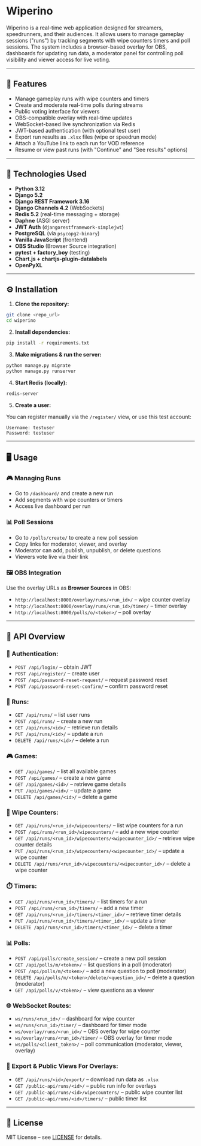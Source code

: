# Wiperino

Wiperino is a real-time web application designed for streamers, speedrunners, and their audiences. 
It allows users to manage gameplay sessions ("runs") by tracking segments with wipe counters timers and poll sessions.
The system includes a browser-based overlay for OBS, dashboards for updating run data, a moderator panel for 
controlling poll visibility and viewer access for live voting.

---

## 🚀 Features

* Manage gameplay runs with wipe counters and timers
* Create and moderate real-time polls during streams
* Public voting interface for viewers
* OBS-compatible overlay with real-time updates
* WebSocket-based live synchronization via Redis
* JWT-based authentication (with optional test user)
* Export run results as `.xlsx` files (wipe or speedrun mode)
* Attach a YouTube link to each run for VOD reference
* Resume or view past runs (with "Continue" and "See results" options)


---

## 🔧 Technologies Used

* **Python 3.12**
* **Django 5.2**
* **Django REST Framework 3.16**
* **Django Channels 4.2** (WebSockets)
* **Redis 5.2** (real-time messaging + storage)
* **Daphne** (ASGI server)
* **JWT Auth** (`djangorestframework-simplejwt`)
* **PostgreSQL** (via `psycopg2-binary`)
* **Vanilla JavaScript** (frontend)
* **OBS Studio** (Browser Source integration)
* **pytest + factory\_boy** (testing)
* **Chart.js + chartjs-plugin-datalabels**
* **OpenPyXL**

---

## ⚙️ Installation

1. **Clone the repository:**

```bash
git clone <repo_url>
cd wiperino
```

2. **Install dependencies:**

```bash
pip install -r requirements.txt
```

3. **Make migrations & run the server:**

```bash
python manage.py migrate
python manage.py runserver
```

4. **Start Redis (locally):**

```bash
redis-server
```

5. **Create a user:**

You can register manually via the `/register/` view, or use this test account:

```
Username: testuser
Password: testuser
```

---

## 🖥️ Usage

### 🎮 Managing Runs

* Go to `/dashboard/` and create a new run
* Add segments with wipe counters or timers
* Access live dashboard per run

### 📊 Poll Sessions

* Go to `/polls/create/` to create a new poll session
* Copy links for moderator, viewer, and overlay
* Moderator can add, publish, unpublish, or delete questions
* Viewers vote live via their link

### 🖼️ OBS Integration

Use the overlay URLs as **Browser Sources** in OBS:
* `http://localhost:8000/overlay/runs/<run_id>/` – wipe counter overlay
* `http://localhost:8000/overlay/runs/<run_id>/timer/` – timer overlay
* `http://localhost:8000/polls/o/<token>/` – poll overlay

---

## 🔌 API Overview

### 🧾 Authentication:

* `POST /api/login/` – obtain JWT
* `POST /api/register/` – create user
* `POST /api/password-reset-request/` – request password reset
* `POST /api/password-reset-confirm/` – confirm password reset

### 🧩 Runs:

* `GET /api/runs/` – list user runs
* `POST /api/runs/` – create a new run
* `GET /api/runs/<id>/` – retrieve run details
* `PUT /api/runs/<id>/` – update a run
* `DELETE /api/runs/<id>/` – delete a run

### 🎮 Games:

* `GET /api/games/` – list all available games
* `POST /api/games/` – create a new game
* `GET /api/games/<id>/` – retrieve game details
* `PUT /api/games/<id>/` – update a game
* `DELETE /api/games/<id>/` – delete a game

### 🧮 Wipe Counters:

* `GET /api/runs/<run_id>/wipecounters/` – list wipe counters for a run
* `POST /api/runs/<run_id>/wipecounters/` – add a new wipe counter
* `GET /api/runs/<run_id>/wipecounters/<wipecounter_id>/` – retrieve wipe counter details
* `PUT /api/runs/<run_id>/wipecounters/<wipecounter_id>/` – update a wipe counter
* `DELETE /api/runs/<run_id>/wipecounters/<wipecounter_id>/` – delete a wipe counter

### ⏱️ Timers:

* `GET /api/runs/<run_id>/timers/` – list timers for a run
* `POST /api/runs/<run_id>/timers/` – add a new timer
* `GET /api/runs/<run_id>/timers/<timer_id>/` – retrieve timer details
* `PUT /api/runs/<run_id>/timers/<timer_id>/` – update a timer
* `DELETE /api/runs/<run_id>/timers/<timer_id>/` – delete a timer

### 📊 Polls:

* `POST /api/polls/create_session/` – create a new poll session
* `GET /api/polls/m/<token>/` – list questions in a poll (moderator)
* `POST /api/polls/m/<token>/` – add a new question to poll (moderator)
* `DELETE /api/polls/m/<token>/delete/<question_id>/` – delete a question (moderator)
* `GET /api/polls/v/<token>/` – view questions as a viewer

### 🌐 WebSocket Routes:

* `ws/runs/<run_id>/` – dashboard for wipe counter
* `ws/runs/<run_id>/timer/` – dashboard for timer mode
* `ws/overlay/runs/<run_id>/` – OBS overlay for wipe counter
* `ws/overlay/runs/<run_id>/timer/` – OBS overlay for timer mode
* `ws/polls/<client_token>/` – poll communication (moderator, viewer, overlay)


### 📂 Export & Public Views For Overlays:
* `GET /api/runs/<id>/export/` – download run data as `.xlsx`
* `GET /public-api/runs/<id>/` – public run info for overlays
* `GET /public-api/runs/<id>/wipecounters/` – public wipe counter list
* `GET /public-api/runs/<id>/timers/` – public timer list

---

## 📂 License

MIT License – see [LICENSE](LICENSE) for details.
